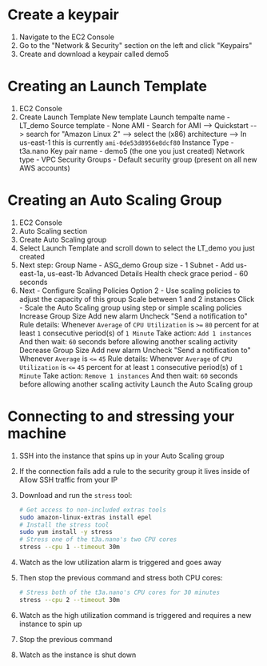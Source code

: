 # Create a keypair

1. Navigate to the EC2 Console
2. Go to the "Network & Security" section on the left and click "Keypairs"
3. Create and download a keypair called demo5

# Creating an Launch Template
1. EC2 Console
2. Create Launch Template
    New template
    Launch tempalte name - LT_demo
    Source template - None
    AMI - Search for AMI --> Quickstart --> search for "Amazon Linux 2" 
        --> select the (x86) architecture
        --> In us-east-1 this is currently `ami-0de53d8956e8dcf80`
    Instance Type - t3a.nano
    Key pair name - demo5 (the one you just created)
    Network type - VPC
    Security Groups - Default security group (present on all new AWS accounts)

# Creating an Auto Scaling Group
1. EC2 Console
2. Auto Scaling section
3. Create Auto Scaling group
4. Select Launch Template and scroll down to select the LT_demo you just created
5. Next step:
    Group Name - ASG_demo
    Group size - 1
    Subnet - Add us-east-1a, us-east-1b
    Advanced Details
        Health check grace period - 60 seconds
6. Next - Configure Scaling Policies
    Option 2 - Use scaling policies to adjust the capacity of this group
    Scale between 1 and 2 instances
    Click - Scale the Auto Scaling group using step or simple scaling policies
        Increase Group Size
            Add new alarm
            Uncheck "Send a notification to"
            Rule details:
                Whenever `Average` of `CPU Utilization` is `>=` `80` percent for at least `1` consecutive period(s) of `1 Minute`
            Take action:
                `Add 1 instances` 
            And then wait:
                `60` seconds before allowing another scaling activity 
        Decrease Group Size
            Add new alarm
            Uncheck "Send a notification to"
            Whenever `Average` is `<=` `45`
            Rule details:
                Whenever `Average` of `CPU Utilization` is `<=` `45` percent for at least `1` consecutive period(s) of `1 Minute`
            Take action:
                `Remove 1 instances` 
            And then wait:
                `60` seconds before allowing another scaling activity 
        Launch the Auto Scaling group


# Connecting to and stressing your machine 

1. SSH into the instance that spins up in your Auto Scaling group
2. If the connection fails add a rule to the security group it lives inside of
    Allow SSH traffic from your IP
3. Download and run the `stress` tool:
    ```bash 
    # Get access to non-included extras tools
    sudo amazon-linux-extras install epel
    # Install the stress tool
    sudo yum install -y stress
    # Stress one of the t3a.nano's two CPU cores
    stress --cpu 1 --timeout 30m
    ```

4. Watch as the low utilization alarm is triggered and goes away
5. Then stop the previous command and stress both CPU cores: 
    ```bash
    # Stress both of the t3a.nano's CPU cores for 30 minutes
    stress --cpu 2 --timeout 30m
    ```
6. Watch as the high utilization command is triggered and requires a new instance to spin up
7. Stop the previous command
8. Watch as the instance is shut down